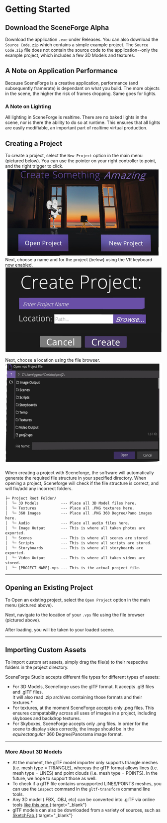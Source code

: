 
# Getting Started


## Download the SceneForge Alpha
Download the application `.exe` under Releases. You can also download the `Source Code.zip` which contains a simple example project. The `Source Code.zip` file does not contain the source code to the application--only the example project, which includes a few 3D Models and textures.

## A Note on Application Performance
Because SceneForge is a creative application, performance (and subsequently framerate) is dependant on what you build.  The more objects in the scene, the higher the risk of frames dropping.  Same goes for lights.
### A Note on Lighting
All lighting in SceneForge is realtime.  There are no baked lights in the scene, nor is there the ability to do so at runtime.  This ensures that all lights are easily modifiable, an important part of realtime virtual production.

## Creating a Project
To create a project, select the `New Project` option in the main menu (pictured below).  You can use the pointer on your right controller to point, and the right trigger to click.
![Screenshot](img/mainMenu.png)
Next, choose a name and for the project (below) using the VR keyboard now enabled.
![Screenshot](img/createProject.png)

Next, choose a location using the file browser.
![Screenshot](img/fileSelector.png)

When creating a project with Sceneforge, the software will automatically generate the required file structure in your specified directory. When opening a project, Sceneforge will check if the file structure is correct, and will fix/add any incorrect folders.

```
├─ Project Root Folder/
│  └─ 3D Models          --- Place all 3D Model files here.
│  └─ Textures           --- Place all .PNG textures here.
│  └─ 360 Images         --- Place all .PNG 360 Degree/Pano images here.
│  └─ Audio              --- Place all audio files here.
│  └─ Image Output       --- This is where all taken photos are exported.
│  └─ Scenes             --- This is where all scenes are stored
│  └─ Scripts            --- This is where all scripts are stored.
│  └─ Storyboards        --- This is where all storyboards are exported.
│  └─ Video Output       --- This is where all taken videos are stored.
│  └─ [PROJECT NAME].vps --- This is the actual project file.
```
---
## Opening an Existing Project
To Open an existing project, select the `Open Project` option in the main menu (pictured above).

Next, navigate to the location of your `.vps` file using the file browser (pictured above).

After loading, you will be taken to your loaded scene.

---
## Importing Custom Assets
To import custom art assets, simply drag the file(s) to their respective folders in the project directory.

SceneForge Studio accepts different file types for different types of assets:

* For 3D Models, Sceneforge uses the glTF format.  It accepts .glB files and .glTF files.  
It will also read .zip archives containing those formats and their textures.*
* For textures, at the moment SceneForge accepts only .png files.  This ensures compatability across all uses of images in a project, including skyboxes and backdrop textures.
* For Skyboxes, SceneForge accepts only .png files.  In order for the scene to display skies correctly, the image should be in the *equirectangular* 360 Degree/Panorama image format.
- - -
### More About 3D Models
* At the moment, the glTF model importer only supports triangle meshes (i.e. mesh type = TRIANGLE), whereas the glTF format allows lines (i.e. mesh type = LINES) and point clouds (i.e. mesh type = POINTS).  In the future, we hope to support those as well. 
* To check if a glTF file contains unsupported LINES/POINTS meshes, you can use the `inspect` command in the `gltf-transform` command line tools. 
* Any 3D model (.FBX, .OBJ, etc) can be converted into .glTF via online tools [like this one.](https://blackthread.io/gltf-converter/){:target="_blank"}
* glTF models can also be downloaded from a variety of sources, such as [SketchFab.](http://sketchfab.com/){:target="_blank"}

